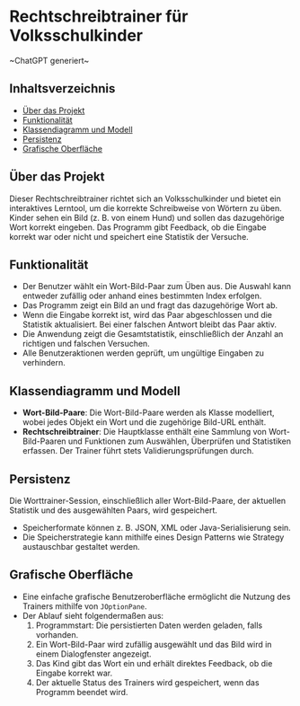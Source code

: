 # Rechtschreibtrainer für Volksschulkinder
~ChatGPT generiert~
## Inhaltsverzeichnis
- [Über das Projekt](#über-das-projekt)
- [Funktionalität](#funktionalität)
- [Klassendiagramm und Modell](#klassendiagramm-und-modell)
- [Persistenz](#persistenz)
- [Grafische Oberfläche](#grafische-oberfläche)


## Über das Projekt
Dieser Rechtschreibtrainer richtet sich an Volksschulkinder und bietet ein interaktives Lerntool, um die korrekte Schreibweise von Wörtern zu üben. Kinder sehen ein Bild (z. B. von einem Hund) und sollen das dazugehörige Wort korrekt eingeben. Das Programm gibt Feedback, ob die Eingabe korrekt war oder nicht und speichert eine Statistik der Versuche.

## Funktionalität
- Der Benutzer wählt ein Wort-Bild-Paar zum Üben aus. Die Auswahl kann entweder zufällig oder anhand eines bestimmten Index erfolgen.
- Das Programm zeigt ein Bild an und fragt das dazugehörige Wort ab.
- Wenn die Eingabe korrekt ist, wird das Paar abgeschlossen und die Statistik aktualisiert. Bei einer falschen Antwort bleibt das Paar aktiv.
- Die Anwendung zeigt die Gesamtstatistik, einschließlich der Anzahl an richtigen und falschen Versuchen.
- Alle Benutzeraktionen werden geprüft, um ungültige Eingaben zu verhindern.

## Klassendiagramm und Modell
- **Wort-Bild-Paare**: Die Wort-Bild-Paare werden als Klasse modelliert, wobei jedes Objekt ein Wort und die zugehörige Bild-URL enthält.
- **Rechtschreibtrainer**: Die Hauptklasse enthält eine Sammlung von Wort-Bild-Paaren und Funktionen zum Auswählen, Überprüfen und Statistiken erfassen. Der Trainer führt stets Validierungsprüfungen durch.

## Persistenz
Die Worttrainer-Session, einschließlich aller Wort-Bild-Paare, der aktuellen Statistik und des ausgewählten Paars, wird gespeichert.
- Speicherformate können z. B. JSON, XML oder Java-Serialisierung sein.
- Die Speicherstrategie kann mithilfe eines Design Patterns wie Strategy austauschbar gestaltet werden.

## Grafische Oberfläche
- Eine einfache grafische Benutzeroberfläche ermöglicht die Nutzung des Trainers mithilfe von `JOptionPane`.
- Der Ablauf sieht folgendermaßen aus:
    1. Programmstart: Die persistierten Daten werden geladen, falls vorhanden.
    2. Ein Wort-Bild-Paar wird zufällig ausgewählt und das Bild wird in einem Dialogfenster angezeigt.
    3. Das Kind gibt das Wort ein und erhält direktes Feedback, ob die Eingabe korrekt war.
    4. Der aktuelle Status des Trainers wird gespeichert, wenn das Programm beendet wird.
